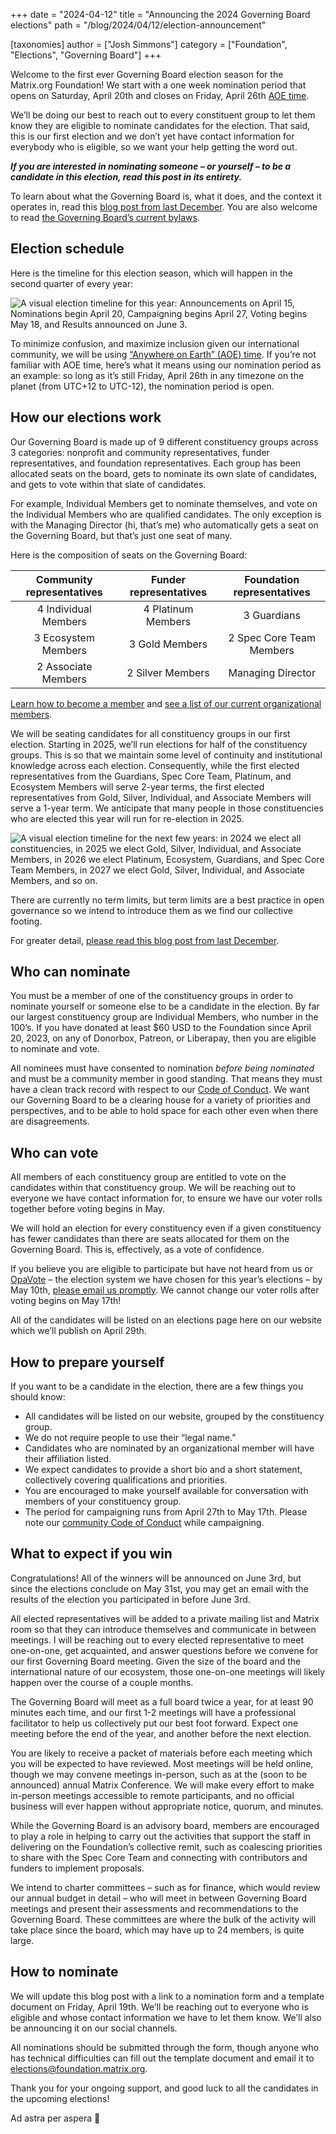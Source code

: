 +++
date = "2024-04-12"
title = "Announcing the 2024 Governing Board elections"
path = "/blog/2024/04/12/election-announcement"

[taxonomies]
author = ["Josh Simmons"]
category = ["Foundation", "Elections", "Governing Board"]
+++

Welcome to the first ever Governing Board election season for the Matrix.org Foundation! We start with a one week nomination period that opens on Saturday, April 20th and closes on Friday, April 26th [AOE time](https://en.wikipedia.org/wiki/Anywhere_on_Earth).

We’ll be doing our best to reach out to every constituent group to let them know they are eligible to nominate candidates for the election. That said, this is our first election and we don’t yet have contact information for everybody who is eligible, so we want your help getting the word out.

**_If you are interested in nominating someone – or yourself – to be a candidate in this election, read this post in its entirety._**

To learn about what the Governing Board is, what it does, and the context it operates in, read this [blog post from last December](https://matrix.org/blog/2023/12/electing-our-first-governing-board/). You are also welcome to read [the Governing Board’s current bylaws](https://matrix.org/media/2024-01-governing-board-terms-of-reference.pdf).

<!-- more -->

## Election schedule

Here is the timeline for this election season, which will happen in the second quarter of every year:

![A visual election timeline for this year: Announcements on April 15, Nominations begin April 20, Campaigning begins April 27, Voting begins May 18, and Results announced on June 3.](/blog/img/2024-election-timeline.png)

To minimize confusion, and maximize inclusion given our international community, we will be using [“Anywhere on Earth” (AOE) time](https://en.wikipedia.org/wiki/Anywhere_on_Earth). If you’re not familiar with AOE time, here’s what it means using our nomination period as an example: so long as it’s still Friday, April 26th in any timezone on the planet (from UTC+12 to UTC-12), the nomination period is open.

## How our elections work

Our Governing Board is made up of 9 different constituency groups across 3 categories: nonprofit and community representatives, funder representatives, and foundation representatives. Each group has been allocated seats on the board, gets to nominate its own slate of candidates, and gets to vote within that slate of candidates. 

For example, Individual Members get to nominate themselves, and vote on the Individual Members who are qualified candidates. The only exception is with the Managing Director (hi, that’s me) who automatically gets a seat on the Governing Board, but that’s just one seat of many.

Here is the composition of seats on the Governing Board:

|Community representatives|Funder representatives|Foundation representatives|
|:---:|:---:|:---:|
|4 Individual Members|4 Platinum Members|3 Guardians|
|3 Ecosystem Members|3 Gold Members|2 Spec Core Team Members|
|2 Associate Members|2 Silver Members|Managing Director|

[Learn how to become a member](https://matrix.org/membership/) and [see a list of our current organizational members](https://matrix.org/support/).

We will be seating candidates for all constituency groups in our first election. Starting in 2025, we’ll run elections for half of the constituency groups. This is so that we maintain some level of continuity and institutional knowledge across each election. Consequently, while the first elected representatives from the Guardians, Spec Core Team, Platinum, and Ecosystem Members will serve 2-year terms, the first elected representatives from Gold, Silver, Individual, and Associate Members will serve a 1-year term. We anticipate that many people in those constituencies who are elected this year will run for re-election in 2025.

![A visual election timeline for the next few years: in 2024 we elect all constituencies, in 2025 we elect Gold, Silver, Individual, and Associate Members, in 2026 we elect Platinum, Ecosystem, Guardians, and Spec Core Team Members, in 2027 we elect Gold, Silver, Individual, and Associate Members, and so on.](/blog/img/2024-election-years.png)

There are currently no term limits, but term limits are a best practice in open governance so we intend to introduce them as we find our collective footing.

For greater detail, [please read this blog post from last December](https://matrix.org/blog/2023/12/electing-our-first-governing-board/).

## Who can nominate

You must be a member of one of the constituency groups in order to nominate yourself or someone else to be a candidate in the election. By far our largest constituency group are Individual Members, who number in the 100’s. If you have donated at least $60 USD to the Foundation since April 20, 2023, on any of Donorbox, Patreon, or Liberapay, then you are eligible to nominate and vote.

All nominees must have consented to nomination _before being nominated_ and must be a community member in good standing. That means they must have a clean track record with respect to our [Code of Conduct](https://matrix.org/legal/code-of-conduct/). We want our Governing Board to be a clearing house for a variety of priorities and perspectives, and to be able to hold space for each other even when there are disagreements.

## Who can vote

All members of each constituency group are entitled to vote on the candidates within that constituency group. We will be reaching out to everyone we have contact information for, to ensure we have our voter rolls together before voting begins in May. 

We will hold an election for every constituency even if a given constituency has fewer candidates than there are seats allocated for them on the Governing Board. This is, effectively, as a vote of confidence.

If you believe you are eligible to participate but have not heard from us or [OpaVote](https://www.opavote.com/) – the election system we have chosen for this year’s elections – by May 10th, [please email us promptly](mailto:elections@foundation.matrix.org). We cannot change our voter rolls after voting begins on May 17th!

All of the candidates will be listed on an elections page here on our website which we’ll publish on April 29th.

## How to prepare yourself

If you want to be a candidate in the election, there are a few things you should know:

* All candidates will be listed on our website, grouped by the constituency group.
* We do not require people to use their “legal name.”
* Candidates who are nominated by an organizational member will have their affiliation listed.
* We expect candidates to provide a short bio and a short statement, collectively covering qualifications and priorities.
* You are encouraged to make yourself available for conversation with members of your constituency group.
* The period for campaigning runs from April 27th to May 17th. Please note our [community Code of Conduct](https://matrix.org/legal/code-of-conduct/) while campaigning.

## What to expect if you win

Congratulations! All of the winners will be announced on June 3rd, but since the elections conclude on May 31st, you may get an email with the results of the election you participated in before June 3rd.

All elected representatives will be added to a private mailing list and Matrix room so that they can introduce themselves and communicate in between meetings. I will be reaching out to every elected representative to meet one-on-one, get acquainted, and answer questions before we convene for our first Governing Board meeting. Given the size of the board and the international nature of our ecosystem, those one-on-one meetings will likely happen over the course of a couple months.

The Governing Board will meet as a full board twice a year, for at least 90 minutes each time, and our first 1-2 meetings will have a professional facilitator to help us collectively put our best foot forward. Expect one meeting before the end of the year, and another before the next election.

You are likely to receive a packet of materials before each meeting which you will be expected to have reviewed. Most meetings will be held online, though we may convene meetings in-person, such as at the (soon to be announced) annual Matrix Conference. We will make every effort to make in-person meetings accessible to remote participants, and no official business will ever happen without appropriate notice, quorum, and minutes.

While the Governing Board is an advisory board, members are encouraged to play a role in helping to carry out the activities that support the staff in delivering on the Foundation’s collective remit, such as coalescing priorities to share with the Spec Core Team and connecting with contributors and funders to implement proposals.

We intend to charter committees – such as for finance, which would review our annual budget in detail – who will meet in between Governing Board meetings and present their assessments and recommendations to the Governing Board. These committees are where the bulk of the activity will take place since the board, which may have up to 24 members, is quite large. 

## How to nominate

We will update this blog post with a link to a nomination form and a template document on Friday, April 19th. We’ll be reaching out to everyone who is eligible and whose contact information we have to let them know. We’ll also be announcing it on our social channels.

All nominations should be submitted through the form, though anyone who has technical difficulties can fill out the template document and email it to [elections@foundation.matrix.org](mailto:elections@foundation.matrix.org).

Thank you for your ongoing support, and good luck to all the candidates in the upcoming elections!

Ad astra per aspera 🚀